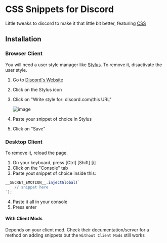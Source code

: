 # CSS Snippets for Discord

Little tweaks to discord to make it that little bit better, featuring [CSS](https://en.wikipedia.org/wiki/Cascading_Style_Sheets)

## Installation

### Browser Client

You will need a user style manager like [Stylus](https://github.com/openstyles/stylus).
To remove it, disactivate the user style.

1. Go to [Discord's Website](https://discord.com)
2. Click on the Stylus icon
3. Click on "Write style for: discord.com/this URL"

    ![image](https://i.imgur.com/RS2RT8d.png)

4. Paste your snippet of choice in Stylus
5. Click on "Save"

### Desktop Client

To remove it, reload the page.

1. On your keyboard, press [Ctrl] [Shift] [i]
2. Click on the "Console" tab
3. Paste yout snippet of choice inside this:

```js
__SECRET_EMOTION__.injectGlobal(`
    // snippet here
`);
```

4. Paste it all in your console
5. Press enter

#### With Client Mods
Depends on your client mod. Check their documentation/server for a method on adding snippets but the `Without Client Mods` still works
